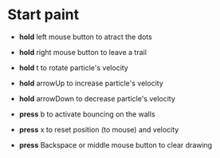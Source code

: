 # Start paint

* **hold** left mouse button to atract the dots
* **hold** right mouse button to leave a trail
* **hold** t to rotate particle's velocity
* **hold** arrowUp to increase particle's velocity
* **hold** arrowDown to decrease particle's velocity

* **press** b to activate bouncing on the walls
* **press** x to reset position (to mouse) and velocity
* **press** Backspace or middle mouse button to clear drawing
